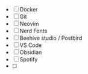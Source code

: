 - [ ] Docker
- [ ] Git
- [ ] Neovim
- [ ] Nerd Fonts
- [ ] Beehive studio / Postbird
- [ ] VS Code
- [ ] Obsidian
- [ ] Spotify
- [ ] 